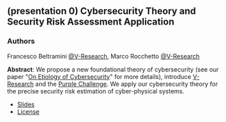 ## (presentation 0) Cybersecurity Theory and Security Risk Assessment Application

### Authors
Francesco Beltramini [@V-Research](http://v-research.it), Marco Rocchetto [@V-Research](http://v-research.it)

**Abstract**: We propose a new foundational theory of cybersecurity (see our paper "[On Etiology of Cybersecurity](../reports/paper_0)" for more details), introduce [V-Research](http://v-research.it) and the [Purple Challenge](link-to-challenge).
We apply our cybersecurity theory for the precise security risk estimation of cyber-physical systems.

- [Slides](../presentations/presentation_0.odp)
- [License](./LICENSE.md)
